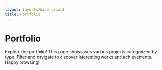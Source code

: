 ```yaml
---
layout: layouts/base.liquid
title: Portfolio
---
```


<!-- Page Title and Introduction -->
<h1>Portfolio</h1>
<p>Explore the portfolio! This page showcases various projects categorized by type. Filter and navigate to discover interesting works and achievements. Happy browsing!</p>

<!-- Container for filter buttons -->
<div id="portfolio-filters" class="portfolio-filters"></div>

<!-- Container for dynamically generated portfolio items -->
<div id="portfolio-container" class="portfolio-items"></div>

<!-- Container for pagination controls -->
<div id="pagination" class="pagination-controls"></div>

<!-- Including Contentful SDK for API interaction -->
<script
  src="https://cdn.jsdelivr.net/npm/contentful@7.0.5/dist/contentful.browser.min.js"
  charset="utf-8"
></script>

<script>
  // Space and access credentials for Contentful API
  const spaceId = '{{ contentful.spaceId }}';
  const accessToken = '{{ contentful.accessToken }}';

  // State variables to store fetched portfolio items and the currently selected type
  let portfolioItems = [];
  let filteredItems = [];
  let selectedType = 'All'; // Default to show all items

  /**
   * Fetches portfolio items from the Contentful API and initializes the page.
   */
  async function fetchPortfolioItems() {
    try {
      // Fetch portfolio entries from Contentful
      const response = await fetch(
        `https://cdn.contentful.com/spaces/${spaceId}/environments/master/entries?access_token=${accessToken}&content_type=portfolio`
      );
      const data = await response.json();

      // Transform API data into a simpler format for use on the page
      portfolioItems = data.items.map(item => ({
        title: item.fields.title,
        type: item.fields.type,
        imageUrl: `https:${item.fields.image.fields.file.url}`,
        description: item.fields.description,
        link: item.fields.link,
      }));

      // Initialize filtered items and render the page
      filteredItems = portfolioItems;
      renderFilters();
      renderPortfolioItems();
    } catch (error) {
      console.error('Error fetching portfolio items:', error);
    }
  }

  
  /**
   * Fetches portfolio entries from Contentful and initializes the page.
   */
  async function fetchPortfolioPreviews() {
    try {
      // Fetch portfolio entries from Contentful
      const response = await fetch(
        `https://cdn.contentful.com/spaces/${spaceId}/environments/master/entries?access_token=${accessToken}&content_type=portfolio`
      );
      const data = await response.json();

      // Transform API data
      portfolios = data.items.map(item => ({
        title: item.fields.title,
        type: item.fields.type,
        slug: item.fields.slug,
      }));

      // Initialize filters and render the page
      initializeFilters();
      applyFilters();
    } catch (error) {
      console.error('Error fetching portfolio previews:', error);
    }
  }

  /**
   * Renders the filter options based on portfolio item types.
   */
  function renderFilters() {
    const filterContainer = document.getElementById('portfolio-filters');

    // Extract unique types from portfolio items
    const types = ['All', ...new Set(portfolioItems.map(item => item.type))];

    // Render filter buttons
    types.forEach(type => {
      const button = document.createElement('button');
      button.textContent = type;
      button.classList.add('filter-button');
      if (type === selectedType) button.classList.add('active'); // Highlight selected filter

      button.addEventListener('click', () => {
        selectedType = type;
        filterPortfolioItems();
      });

      filterContainer.appendChild(button);
    });
  }

  /**
   * Filters portfolio items based on the selected type.
   */
  function filterPortfolioItems() {
    filteredItems = selectedType === 'All'
      ? portfolioItems
      : portfolioItems.filter(item => item.type === selectedType);

    renderPortfolioItems();
    updateActiveFilter();
  }

  /**
   * Updates the active filter button styling.
   */
  function updateActiveFilter() {
    const buttons = document.querySelectorAll('.filter-button');
    buttons.forEach(button => {
      button.classList.toggle('active', button.textContent === selectedType);
    });
  }

  /**
   * Renders the filtered portfolio items on the page.
   */
  function renderPortfolioItems() {
    const container = document.getElementById('portfolio-container');

    // Clear existing content
    container.innerHTML = '';

    // Render each filtered portfolio item
    filteredItems.forEach(item => {
      const itemElement = document.createElement('div');
      itemElement.classList.add('portfolio-item');
      itemElement.innerHTML = `
        <h3>${item.title}</h3>
        <p><strong>Type:</strong> ${item.type}</p>
        <p>${item.description}</p>
        <a href="/portfolioPost/?slug=${portfolio.slug}">View Details</a>
      `;
      container.appendChild(itemElement);
    });
  }

  // Initialize the page once the DOM is fully loaded
  document.addEventListener('DOMContentLoaded', fetchPortfolioItems);
</script>
